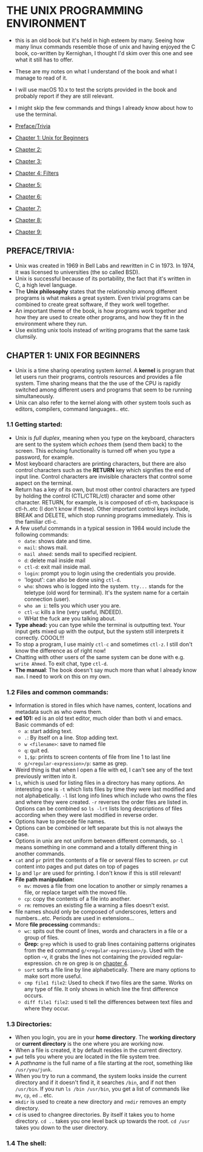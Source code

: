 # THE UNIX PROGRAMMING ENVIRONMENT

- this is an old book but it's held in high esteem by many. Seeing how many linux commands resemble those of unix and having enjoyed the C book, co-written by Kernighan, I thought I'd skim over this one and see what it still has to offer.
- These are my notes on what I understand of the book and what I manage to read of it.
- I will use macOS 10.x to test the scripts provided in the book and probably report if they are still relevant.
- I might skip the few commands and things I already know about how to use the terminal.

- [Preface/Trivia](#preface/trivia)
- [Chapter 1: Unix for Beginners](#chapter-1-unix-for-beginners)
- [Chapter 2: ]()
- [Chapter 3: ]()
- [Chapter 4: Filters](#filters)
- [Chapter 5: ]()
- [Chapter 6: ]()
- [Chapter 7: ]()
- [Chapter 8: ]()
- [Chapter 9: ]()

## PREFACE/TRIVIA:
- Unix was created in 1969 in Bell Labs and rewritten in C in 1973. In 1974, it was licensed to universities (the so called BSD).
- Unix is successful because of its portability, the fact that it's written in C, a high level language. 
- The **Unix philosophy** states that the relationship among different programs is what makes a great system. Even trivial programs can be combined to create great software, if they work well together.
- An important theme of the book, is how programs work together and how they are used to create other programs, and how they fit in the environment where they run.
- Use existing unix tools instead of writing programs that the same task clumsily. 

## CHAPTER 1: UNIX FOR BEGINNERS
- Unix is a time sharing operating system _kernel_. A **kernel** is program that let users run their programs, controls resources and provides a file system. Time sharing means that the the use of the CPU is rapidly switched among different users and programs that seem to be running simultaneously. 
- Unix can also refer to the kernel along with other system tools such as editors, compilers, command languages.. etc.

### 1.1 Getting started:
- Unix is _full duplex_, meaning when you type on the keyboard, characters are sent to the system which _echoes_ them (send them back) to the screen. This echoing functionality is turned off when you type a password, for example. 
- Most keyboard characters are printing characters, but there are also control characters such as the **RETURN** key which signifies the end of input line. Control characters are invisible characters that control some aspect on the terminal.
- Return has a key of its own, but most other control characters are typed by holding the control (CTL/CTRL/ctl) character and some other character. RETURN, for example, is is composed of ctl-m, backspace is ctl-h..etc (I don't know if these). Other important control keys include, BREAK and DELETE, which stop running programs immediately. This is the familiar ctl-c.
- A few useful commands in a typical session in 1984 would include the following commands:
	* `date`: shows date and time.
	* `mail`: shows mail.
	* `mail ahmed`: sends mail to specified recipient.
	* `d`: delete mail inside mail
	* `ctl-d`: exit mail inside mail.
	* `login`: prompt you to login using the credentials you provide.
	* 'logout': can also be done using `ctl-d`.
	* `who`: shows who is logged into the system. `tty...` stands for the teletype (old word for terminal). It's the system name for a certain connection (user).
	* `who am i`: tells you which user you are.
	* `ctl-u`: kills a line (very useful, INDEED).
	* WHat the fuck are you talking about.
- **Type ahead:** you can type while the terminal is outputting text. Your input gets mixed up with the output, but the system still interprets it correctly. COOOL!!!
- To stop a program, I use mainly `ctl-c` and sometimes `ctl-z`. I still don't know the difference as of right now!
- Chatting with other users of the same system can be done with e.g. `write Ahmed`. To exit chat, type `ctl-d`.
- **The manual**: The book doesn't say much more than what I already know `man`. I need to work on this on my own.

### 1.2 Files and common commands:
- Information is stored in files which have names, content, locations and metadata such as who owns them.
- **ed 101:** ed is an old text editor, much older than both vi and emacs. Basic commands of ed:
	* `a`: start adding text.
	* `.`: By itself on a line. Stop adding text.
	* `w <filename>`: save to named file
	* `q`: quit ed.
	* `1,$p`: prints to screen contents of file from line 1 to last line
	* `g/<regular-expression>/p`: same as grep.
- Weird thing is that when I open a file with ed, I can't see any of the text previously written into it.
- `ls`, which is used for listing files in a directory has many options. An interesting one is `-t` which lists files by time they were last modified and not alphabetically. `-l` list long info lines which include who owns the files and where they were created. `-r` reverses the order files are listed in. Options can be combined so `ls -lrt` lists long descriptions of files according when they were last modified in reverse order.
- Options have to precede file names. 
- Options can be combined or left separate but this is not always the case.
- Options in unix are not uniform between different commands, so `-l` means something in one command and a totally different thing in another commands.
- `cat` and `pr` print the contents of a file or several files to screen. `pr` cut content into pages and put dates on top of pages
- `lp` and `lpr` are used for printing. I don't know if this is still relevant!
- **File path manipulation:** 
	* `mv`: moves a file from one location to another or simply renames a file, or replace target with the moved file.
	* `cp`: copy the contents of a file into another.
	* `rm`: removes an existing file a warning a files doesn't exist.
- file names should only be composed of underscores, letters and numbers...etc. Periods are used in extensions...
- More **file processing** commands::
	* `wc`: spits out the count of lines, words and characters in a file or a group of files.
	* **Grep:** `grep` which is used to grab lines containing patterns originates from the ed command `g/<regular-expression>/p`. Used with the option -v, it grabs the lines not containing the provided regular-expression. ch re on grep is on [chapter 4](#chapter-4-filters).
	* `sort` sorts a file line by line alphabetically. There are many options to make sort more useful.
	* `cmp file1 file2`: Used to check if two files are the same. Works on any type of file. It only shows in which line the first difference occurs.
	* `diff file1 file2`: used ti tell the differences between text files and where they occur. 

### 1.3 Directories:
- When you login, you are in your **home directory**. The **working directory** or **current directory** is the one where you are working now.
- When a file is created, it by default resides in the current directory.
- `pwd` tells you where you are located in the file system tree.
- A *pathname* is the full name of a file starting at the root, something like `/usr/you/junk`.
- When you try to run a command, the system looks inside the current directory and if it doesn't find it, it searches `/bin`, and if not then `/usr/bin`.
If you run `ls /bin /usr/bin`, you get a list of commands like `mv`, `cp`, `ed` .. etc. 
- `mkdir` is used to create a new directory and `rmdir` removes an empty directory.
- `cd` is used to changree directories. By itself it takes you to home directory. `cd ..` takes you one level back up towards the root. `cd /usr` takes you down to the user directory.

### 1.4 The shell:



